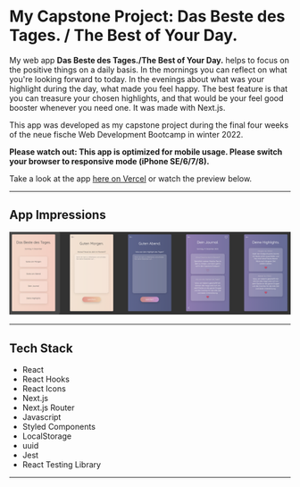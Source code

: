# My Capstone Project: Das Beste des Tages. / The Best of Your Day.

My web app **Das Beste des Tages./The Best of Your Day.** helps to focus on the positive things on a daily basis. In the mornings you can reflect on what you're looking forward to today. In the evenings about what was your highlight during the day, what made you feel happy. The best feature is that you can treasure your chosen highlights, and that would be your feel good booster whenever you need one. It was made with Next.js.

This app was developed as my capstone project during the final four weeks of the neue fische Web Development Bootcamp in winter 2022.

**Please watch out: This app is optimized for mobile usage. Please switch your browser to responsive mode (iPhone SE/6/7/8).**

Take a look at the app [here on Vercel](https://das-beste-des-tages.vercel.app/) or watch the preview below.

---

## App Impressions

![Screenshot](public/images/app-screenshot.png)

---

## Tech Stack

- React
- React Hooks
- React Icons
- Next.js
- Next.js Router
- Javascript
- Styled Components
- LocalStorage
- uuid
- Jest
- React Testing Library

---

